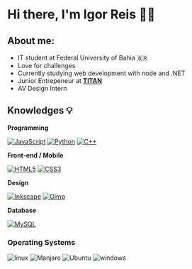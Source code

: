 # Hi there, I'm Igor Reis 🤟🏽

## **About me**:
* IT student at Federal University of Bahia 🇧🇷
* Love for challenges
* Currently studying web development with node and .NET
* Junior Entrepeneur at **[TITAN](http://titanci.com.br)**
* AV Design Intern


## Knowledges :bulb:

**Programming** 

[![JavaScript](https://img.shields.io/badge/-JavaScript-black?style=flat-square&logo=javascript&link=https://github.com/Arkroshex/)](https://github.com/Arkroshex/)
[![Python](https://img.shields.io/badge/-Python-afd0ea?style=flat-square&logo=Python&link=https://github.com/Arkroshex/)](https://github.com/Arkroshex/)
[![C++](https://img.shields.io/badge/-C++-00599C?style=flat-square&logo=c++&link=https://github.com/Arkroshex/)](https://github.com/Arkroshex/)

**Front-end / Mobile** 

[![HTML5](https://img.shields.io/badge/-HTML5-E34F26?style=flat-square&logo=html5&logoColor=white&link=https://github.com/Arkroshex/)](https://github.com/Arkroshex/)
[![CSS3](https://img.shields.io/badge/-CSS3-1572B6?style=flat-square&logo=css3&link=https://github.com/Arkroshex/)](https://github.com/Arkroshex/)

**Design** 

[![Inkscape](https://img.shields.io/badge/-inkscape-000000?style=flat-square&logo=inkscape)](https://github.com/Arkroshex/)
[![Gimp](https://img.shields.io/badge/-Gimp-606060?style=flat-square&logo=Gimp&link=https://github.com/Arkroshex/)](https://github.com/Arkroshex/)

 
**Database** 

[![MySQL](https://img.shields.io/badge/-MySQL-a0c4db?style=flat-square&logo=mysql&link=https://github.com/Arkroshex/)](https://github.com/Arkroshex/)

### Operating Systems

![linux](https://img.shields.io/static/v1?label=&message=Linux&color=9C669C&style=flat&logo=linux)
![Manjaro](https://img.shields.io/static/v1?label=&message=Manjaro&color=4A675D&style=flat&logo=Manjaro)
![Ubuntu](https://img.shields.io/static/v1?label=&message=Ubuntu&color=669C8A&style=flat&logo=Ubuntu)
![windows](https://img.shields.io/static/v1?label=&message=Windows&color=0078D6&style=flat&logo=windows)

<!--
**Arkroshex/Arkroshex** is a ✨ _special_ ✨ repository because its `README.md` (this file) appears on your GitHub profile.

Here are some ideas to get you started:

- 🔭 I’m currently working on ...
- 🌱 I’m currently learning ...
- 👯 I’m looking to collaborate on ...
- 🤔 I’m looking for help with ...
- 💬 Ask me about ...
- 📫 How to reach me: ...
- 😄 Pronouns: ...
- ⚡ Fun fact: ...
-->
